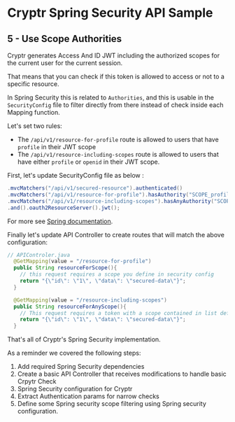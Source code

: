 # Cryptr Spring Security API Sample

## 5 - Use Scope Authorities

Cryptr generates Access And ID JWT including the authorized scopes for the current user for the current session.

That means that you can check if this token is allowed to access or not to a specific resource.

In Spring Security this is related to `Authorities`, and this is usable in the `SecurityConfig` file to filter directly from there instead of check inside each Mapping function.

Let's set two rules:

- The `/api/v1/resource-for-profile` route is allowed to users that have `profile` in their JWT scope
- The `/api/v1/resource-including-scopes` route is allowed to users that have either `profile` or `openid` in their JWT scope.


First, let's update SecurityConfig file as below :

```java
.mvcMatchers("/api/v1/secured-resource").authenticated()
.mvcMatchers("/api/v1/resource-for-profile").hasAuthority("SCOPE_profile") // chose scope you want
.mvcMatchers("/api/v1/resource-including-scopes").hasAnyAuthority("SCOPE_profile", "SCOPE_openid") // chose scopes you want
.and().oauth2ResourceServer().jwt();
```

For more see [Spring documentation](https://docs.spring.io/spring-security/site/docs/4.2.x/reference/html/el-access.html#el-common-built-in).

Finally let's update API Controller to create routes that will match the above configuration:


```java
// APIControler.java
  @GetMapping(value = "/resource-for-profile")
  public String resourceForScope(){
    // this request requires a scope you define in security config
    return "{\"id\": \"1\", \"data\": \"secured-data\"}";
  }

  @GetMapping(value = "/resource-including-scopes")
  public String resourceForAnyScope(){
    // This request requires a token with a scope contained in list defined in security config
    return "{\"id\": \"1\", \"data\": \"secured-data\"}";
  }
```

That's all of Cryptr's Spring Security implementation.

As a reminder we covered the following steps:

1. Add required Spring Security dependencies
2. Create a basic API Controller that receives modifications to handle basic Crpytr Check
3. Spring Security  configuration for Cryptr
4. Extract Authentication params for narrow checks
5. Define some Spring security scope filtering using Spring security configuration.